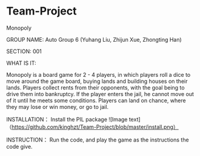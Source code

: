 # Team-Project
Monopoly

GROUP NAME: Auto Group 6 (Yuhang Liu, Zhijun Xue, Zhongting Han)

SECTION: 001

WHAT IS IT:

Monopoly is a board game for 2 - 4 players, in which players roll a dice to move around the game board, buying lands and building houses on their lands. Players collect rents from their opponents, with the goal being to drive them into bankruptcy. If the player enters the jail, he cannot move out of it until he meets some conditions.  Players can land on chance, where they may lose or win money, or go to jail. 

INSTALLATION：
Install the PIL package
![Image text]
（https://github.com/kinghzt/Team-Project/blob/master/install.png）


INSTRUCTION：
Run the code, and play the game as the instructions the code give. 
